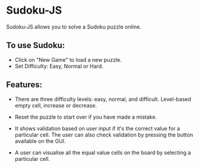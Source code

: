 # Sudoku-JS

Sudoku-JS allows you to solve a Sudoku puzzle online.

## To use Sudoku:

* Click on "New Game" to load a new puzzle.
* Set Difficulty: Easy, Normal or Hard.

## Features:

* There are three difficulty levels: easy, normal, and difficult. Level-based empty cell, increase or decrease.

* Reset the puzzle to start over if you have made a mistake.

* It shows validation based on user input if it's the correct value for a particular cell. The user can also check validation by pressing the button available on the GUI.

* A user can visualise all the equal value cells on the board by selecting a particular cell.
